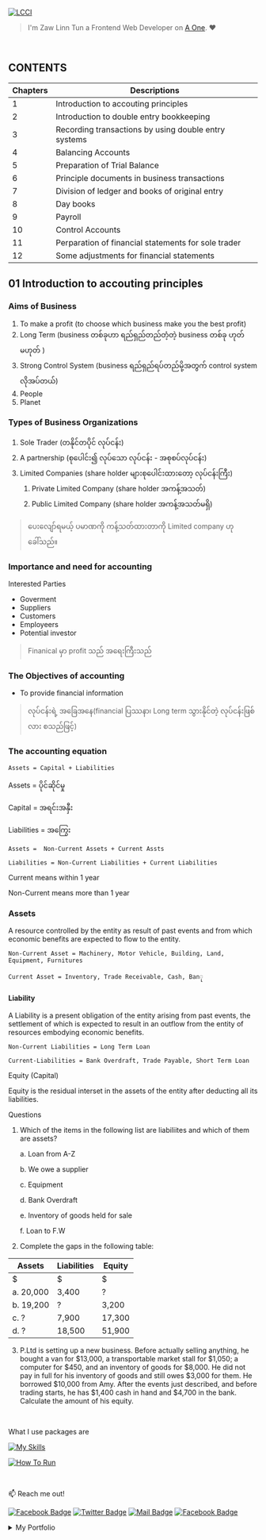 [![LCCI](https://img.shields.io/badge/lcci-000?style=for-the-badge&logo=ko-fi&logoColor=white)](#)

> I'm Zaw Linn Tun a Frontend Web Developer on [A One](https://web.facebook.com/aonetrainingthailand). :heart:

<br>

## CONTENTS

| Chapters | Descriptions                                         |
| -------- | ---------------------------------------------------- |
| 1        | Introduction to accouting principles                 |
| 2        | Introduction to double entry bookkeeping             |
| 3        | Recording transactions by using double entry systems |
| 4        | Balancing Accounts                                   |
| 5        | Preparation of Trial Balance                         |
| 6        | Principle documents in business transactions         |
| 7        | Division of ledger and books of original entry       |
| 8        | Day books                                            |
| 9        | Payroll                                              |
| 10       | Control Accounts                                     |
| 11       | Perparation of financial statements for sole trader  |
| 12       | Some adjustments for financial statements            |

## 01 Introduction to accouting principles

### Aims of Business

1. To make a profit (to choose which business make you the best profit)
2. Long Term (business တစ်ခုဟာ ရည်ရှည်တည်တံ့တဲ့ business တစ်ခု ဟုတ်မဟုတ် )
3. Strong Control System (business ရည်ရှည်ရပ်တည်မို့အတွက် control system လိုအပ်တယ်)
4. People
5. Planet

### Types of Business Organizations

1. Sole Trader (တနိုင်တပိုင် လုပ်ငန်း)
2. A partnership (စုပေါင်း၍ လုပ်သော လုပ်ငန်း - အစုစပ်လုပ်ငန်း)
3. Limited Companies (share holder များစုပေါင်းထားတော့ လုပ်ငန်းကြီး)
   1. Private Limited Company (share holder အကန့်အသတ်)
   2. Public Limited Company (share holder အကန့်အသတ်မရှိ)

> ပေးလျော်ရမယ့် ပမာဏကို ကန့်သတ်ထားတာကို Limited company ဟုခေါ်သည်။

### Importance and need for accounting

Interested Parties

- Goverment
- Suppliers
- Customers
- Employeers
- Potential investor

> Finanical မှာ profit သည် အရေးကြီးသည်

### The Objectives of accounting

- To provide financial information

> လုပ်ငန်းရဲ့ အခြေအနေ(financial ပြဿနာ၊ Long term သွားနိုင်တဲ့ လုပ်ငန်းဖြစ်လား စသည်ဖြင့်)

### The accounting equation

    Assets = Capital + Liabilities

Assets = ပိုင်ဆိုင်မှု

Capital = အရင်းအနှီး

Liabilities = အကြွေး

    Assets =  Non-Current Assets + Current Assts

    Liabilities = Non-Current Liabilities + Current Liabilities

Current means within 1 year

Non-Current means more than 1 year

### Assets

A resource controlled by the entity as result of past events and from which economic benefits are expected to flow to the entity.

    Non-Current Asset = Machinery, Motor Vehicle, Building, Land, Equipment, Furnitures

    Current Asset = Inventory, Trade Receivable, Cash, Banု

#### Liability

A Liability is a present obligation of the entity arising from past events, the settlement of which is expected to result in an outflow from the entity of resources embodying economic benefits.

    Non-Current Liabilities = Long Term Loan

    Current-Liabilities = Bank Overdraft, Trade Payable, Short Term Loan

Equity (Capital)

Equity is the residual interset in the assets of the entity after deducting all its liabilities.

Questions

1. Which of the items in the following list are liabiliites and which of them are assets?

   a. Loan from A-Z

   b. We owe a supplier

   c. Equipment

   d. Bank Overdraft

   e. Inventory of goods held for sale

   f. Loan to F.W

2. Complete the gaps in the following table:

| Assets    | Liabilities | Equity |
| --------- | ----------- | ------ |
| $         | $           | $      |
| a. 20,000 | 3,400       | ?      |
| b. 19,200 | ?           | 3,200  |
| c. ?      | 7,900       | 17,300 |
| d. ?      | 18,500      | 51,900 |

3. P.Ltd is setting up a new business. Before actually selling anything, he bought a van for $13,000, a transportable market stall for $1,050; a computer for $450, and an inventory of goods for $8,000. He did not pay in full for his inventory of goods and still owes $3,000 for them. He borrowed $10,000 from Amy. After the events just described, and before trading starts, he has $1,400 cash in hand and $4,700 in the bank. Calculate the amount of his equity.

<br>

What I use packages are

[![My Skills](https://skillicons.dev/icons?i=vscode&perline=3)](https://skillicons.dev)

[![How To Run](https://img.shields.io/badge/How_to_Run-000?style=for-the-badge&logo=ko-fi&logoColor=white)](#)

<br/>

📫 Reach me out!

[![Facebook Badge](https://img.shields.io/badge/-@zawlinn-1ca0f1?style=flat&labelColor=1ca0f1&logo=facebook&logoColor=white&link=https://faebook.com/zawlinn_profile)](https://facebook.com/zawlinn.profile) [![Twitter Badge](https://img.shields.io/badge/-@zawlinn-1ca0f1?style=flat&labelColor=1ca0f1&logo=twitter&logoColor=white&link=https://twitter.com/zawlinn_profile)](https://twitter.com/zawlinn_profile) [![Mail Badge](https://img.shields.io/badge/-@zawlinn.profile-e84393?style=flat&labelColor=e84393&logo=instagram&logoColor=white)](https://www.instagram.com/zawlinn.profile) [![Facebook Badge](https://img.shields.io/badge/-zawlinn.designer-c0392b?style=flat&labelColor=c0392b&logo=gmail&logoColor=white)](mailto:zawlinn.designer@gmail.com)

<!-- TODO: Add last video link -->

<details>
    <summary>
        My Portfolio
    </summary>
    <br/>
    
- :earth_asia: I’m currently working at @Mae Sot Market as a sale staff
- :computer: Most used line of code `git commit -m "Initial Commit"`
- :brain: I’m looking for help with Outstanding Video ideas.
- :mailbox_with_mail: How to reach me: zawlinn.designer@gmail.com.
- :heart: In a relationship with React
</details>
